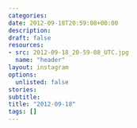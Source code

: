 ```yaml
---
categories:
date: 2012-09-18T20:59:08+00:00
description:
draft: false
resources:
- src: 2012-09-18_20-59-08_UTC.jpg
  name: "header"
layout: instagram
options:
  unlisted: false
stories:
subtitle:
title: "2012-09-18"
tags: []
---
```


 
